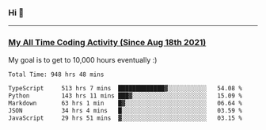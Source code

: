 ### Hi 🙂

---

### <a href="https://wakatime.com/@Eroxl">My All Time Coding Activity (Since Aug 18th 2021)</a>
My goal is to get to 10,000 hours eventually :)
<!--START_SECTION:waka-->

```txt
Total Time: 948 hrs 48 mins

TypeScript     513 hrs 7 mins  █████████████▓░░░░░░░░░░░   54.08 %
Python         143 hrs 11 mins ███▓░░░░░░░░░░░░░░░░░░░░░   15.09 %
Markdown       63 hrs 1 min    █▓░░░░░░░░░░░░░░░░░░░░░░░   06.64 %
JSON           34 hrs 4 mins   █░░░░░░░░░░░░░░░░░░░░░░░░   03.59 %
JavaScript     29 hrs 51 mins  ▓░░░░░░░░░░░░░░░░░░░░░░░░   03.15 %
```

<!--END_SECTION:waka-->
